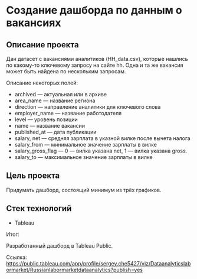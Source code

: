 # Создание дашборда по данным о вакансиях

## Описание проекта

Дан датасет с вакансиями аналитиков (HH_data.csv), которые нашлись по какому-то ключевому запросу на сайте hh. Одна и та же вакансия может быть найдена по нескольким запросам.

Описание некоторых полей:

* archived — актуальная или в архиве
* area_name — название региона 
* direction — направление аналитики для ключевого слова
* employer_name — название работодателя 
* level — уровень позиции
* name — название вакансии
* published_at — дата публикации 
* salary, net — средняя зарплата в указной вилке после вычета налога
* salary_from — минимальное значение зарплаты в вилке
* salary_gross_flag — 0 — вилка указана net, 1 — вилка указана gross.
* salary_to — максимальное значение зарплаты в вилке

## Цель проекта

Придумать дашборд, состоящий минимум из трёх графиков.



## Стек технологий
* Tableau


Итог:

Разработанный дашборд в Tableau Public. 

Ссылка:
https://public.tableau.com/app/profile/sergey.che5427/viz/Dataanalyticslabormarket/Russianlabormarketdataanalytics?publish=yes